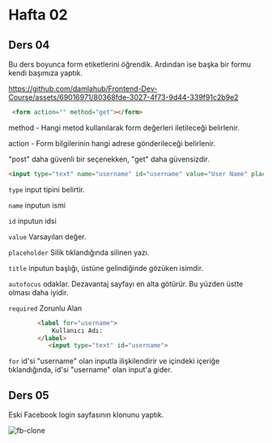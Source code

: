 # Hafta 02
## Ders 04

Bu ders boyunca form etiketlerini öğrendik. Ardından ise başka bir formu kendi başımıza yaptık.

https://github.com/damlahub/Frontend-Dev-Course/assets/69016971/80368fde-3027-4f73-9d44-339f91c2b9e2

```html
 <form action="" method="get"></form>
```
method - Hangi metod kullanılarak form değerleri iletileceği belirlenir.

action - Form bilgilerinin hangi adrese gönderileceği belirlenir.

"post" daha güvenli bir seçenekken, "get" daha güvensizdir.

```html
<input type="text" name="username" id="username" value="User Name" placeholder="username" title="username" autofocus required>
```

```type``` input tipini belirtir.

```name``` inputun ismi

```id``` inputun idsi

```value``` Varsayılan değer.

```placeholder``` Silik tıklandığında silinen yazı.

```title``` inputun başlığı, üstüne gelindiğinde gözüken isimdir.

```autofocus``` odaklar. Dezavantaj sayfayı en alta götürür. Bu yüzden üstte olması daha iyidir.

```required``` Zorunlu Alan

```html
        <label for="username">
            Kullanıcı Adı: 
        </label>
           <input type="text" id="username">
```

```for``` id'si "username" olan inputla ilişkilendirir ve içindeki içeriğe tıklandığında, id'si "username" olan input'a gider.

## Ders 05

Eski Facebook login sayfasının klonunu yaptık.

![fb-clone](https://github.com/damlahub/Frontend-Dev-Course/blob/main/Hafta_2/ss/facebook_clone.png)



